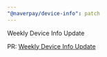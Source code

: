 ```yaml
---
"@naverpay/device-info": patch
---
```


Weekly Device Info Update

PR: [Weekly Device Info Update](https://github.com/NaverPayDev/device-info/pull/94)

